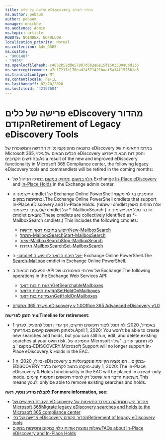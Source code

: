 ```yaml
---
title: פרישה של כלים eDiscovery מהדור הקודם
ms.author: pebaum
author: pebaum
manager: mnirkhe
ms.audience: Admin
ms.topic: article
ROBOTS: NOINDEX, NOFOLLOW
localization_priority: Normal
ms.collection: Adm_O365
ms.custom:
- "9001487"
- "3523"
ms.openlocfilehash: c4632b52dde579b7d5b2e6e15f1583300a0bd136
ms.sourcegitcommit: a7c17217c170ead24571421baaf5a14f1525b1a6
ms.translationtype: MT
ms.contentlocale: he-IL
ms.lasthandoff: 02/20/2020
ms.locfileid: "42157604"
---
```

# <a name="retirement-of-legacy-ediscovery-tools"></a><span data-ttu-id="c6def-102">פרישה של כלים eDiscovery מהדור הקודם</span><span class="sxs-lookup"><span data-stu-id="c6def-102">Retirement of Legacy eDiscovery Tools</span></span>

<span data-ttu-id="c6def-103">כתוצאה מהפונקציונליות החדשה והמשופרת של eDiscovery במרכז התאימות של Microsoft 365, הכלים הבאים של גילוי eDiscovery והפקודות הבאות ייפרשו בחודשים הקרובים:</span><span class="sxs-lookup"><span data-stu-id="c6def-103">As a result of the new and improved eDiscovery functionality in Microsoft 365 Compliance center, the following legacy eDiscovery tools and commandlets will be retired in the coming months:</span></span>

- <span data-ttu-id="c6def-104">[גילוי במקום](https://docs.microsoft.com/exchange/security-and-compliance/in-place-ediscovery/in-place-ediscovery) [ומחזיק במקום](https://docs.microsoft.com/exchange/security-and-compliance/create-or-remove-in-place-holds) במרכז הניהול של Exchange.</span><span class="sxs-lookup"><span data-stu-id="c6def-104">[In-Place eDiscovery](https://docs.microsoft.com/exchange/security-and-compliance/in-place-ediscovery/in-place-ediscovery) and [In-Place Holds](https://docs.microsoft.com/exchange/security-and-compliance/create-or-remove-in-place-holds) in the Exchange admin center.</span></span>

- <span data-ttu-id="c6def-105">יישומוני ה-cmdlet של Exchange Online PowerShell התומכים בגילוי מקומי ובחסימות במקום.</span><span class="sxs-lookup"><span data-stu-id="c6def-105">The Exchange Online PowerShell cmdlets that support In-Place eDiscovery and In-Place Holds.</span></span> <span data-ttu-id="c6def-106">(יישומוני cmdlet אלה מזוהים באופן קולקטיבי כיישומוני cmdlet של \*-MailboxSearch.) הדבר כולל את יישומוני ה-cmdlet הבאים:</span><span class="sxs-lookup"><span data-stu-id="c6def-106">(These cmdlets are collectively identified as \*-MailboxSearch cmdlets.) This includes the following cmdlets:</span></span>

    - [<span data-ttu-id="c6def-107">חיפוש בתיבות דואר חדשות</span><span class="sxs-lookup"><span data-stu-id="c6def-107">New-MailboxSearch</span></span>](https://docs.microsoft.com/powershell/module/exchange/policy-and-compliance-content-search/new-mailboxsearch)
    - [<span data-ttu-id="c6def-108">התחל-MailboxSearch</span><span class="sxs-lookup"><span data-stu-id="c6def-108">Start-MailboxSearch</span></span>](https://docs.microsoft.com/powershell/module/exchange/policy-and-compliance-content-search/start-mailboxsearch)
    - [<span data-ttu-id="c6def-109">עצור-MailboxSearch</span><span class="sxs-lookup"><span data-stu-id="c6def-109">Stop-MailboxSearch</span></span>](https://docs.microsoft.com/powershell/module/exchange/policy-and-compliance-content-search/stop-mailboxsearch)
    - [<span data-ttu-id="c6def-110">הגדרת MailboxSearch</span><span class="sxs-lookup"><span data-stu-id="c6def-110">Set-MailboxSearch</span></span>](https://docs.microsoft.com/powershell/module/exchange/policy-and-compliance-content-search/set-mailboxsearch)

- <span data-ttu-id="c6def-111">ה [-cmdlet של תיבת הדואר לחיפוש ב-](https://docs.microsoft.com/powershell/module/exchange/mailboxes/search-mailbox?view=exchange-ps) Exchange Online PowerShell.</span><span class="sxs-lookup"><span data-stu-id="c6def-111">The [Search-Mailbox](https://docs.microsoft.com/powershell/module/exchange/mailboxes/search-mailbox?view=exchange-ps) cmdlet in Exchange Online PowerShell.</span></span>
- <span data-ttu-id="c6def-112">הפעולות הבאות ב-API של שירותי האינטרנט של Exchange:</span><span class="sxs-lookup"><span data-stu-id="c6def-112">The following operations in the Exchange Web Services API:</span></span>
    - [<span data-ttu-id="c6def-113">הגאת תיבות דואר</span><span class="sxs-lookup"><span data-stu-id="c6def-113">GetSearchableMailboxes</span></span>](https://docs.microsoft.com/exchange/client-developer/web-service-reference/getsearchablemailboxes-operation)
    - [<span data-ttu-id="c6def-114">הזדאת תיבות הדואר</span><span class="sxs-lookup"><span data-stu-id="c6def-114">SetHoldOnMailboxes</span></span>](https://docs.microsoft.com/exchange/client-developer/web-service-reference/setholdonmailboxes-operation)
    - [<span data-ttu-id="c6def-115">הגצידונתיבות דואר</span><span class="sxs-lookup"><span data-stu-id="c6def-115">GetHoldOnMailboxes</span></span>](https://docs.microsoft.com/exchange/client-developer/web-service-reference/getholdonmailboxes-operation)

- [<span data-ttu-id="c6def-116">משרד 365 מתקדם eDiscovery v 1.0</span><span class="sxs-lookup"><span data-stu-id="c6def-116">Office 365 Advanced eDiscovery v1.0</span></span>](https://docs.microsoft.com/en-us/microsoft-365/compliance/office-365-advanced-ediscovery)

<span data-ttu-id="c6def-117">**ציר הזמן לפרישה**:</span><span class="sxs-lookup"><span data-stu-id="c6def-117">**Timeline for retirement**:</span></span>
- <span data-ttu-id="c6def-118">1 באפריל, 2020: לא תוכל ליצור חיפושים חדשים, אך עדיין תוכל להפעיל, לערוך ולמחוק חיפושים קיימים באחריותך.</span><span class="sxs-lookup"><span data-stu-id="c6def-118">April 1, 2020: You won't be able to create new searches and holds, but you can still run, edit, and delete existing searches at your own risk.</span></span> <span data-ttu-id="c6def-119">התמיכה של Microsoft לא תתמוך עוד ב-' גילוי במקום ' ב-EDISCOVERY.</span><span class="sxs-lookup"><span data-stu-id="c6def-119">Microsoft Support will no longer support In-Place eDiscovery & Holds in the EAC.</span></span>

- <span data-ttu-id="c6def-120">1 ביולי, 2020: ה-eDiscovery במקום _ הפונקציה הקיימת פונקציונליות ב-EDISCOVERY ימוקמו במצב לקריאה בלבד.</span><span class="sxs-lookup"><span data-stu-id="c6def-120">July 1, 2020: The In-Place eDiscovery & Holds functionality in the EAC will be placed in a read-only mode.</span></span> <span data-ttu-id="c6def-121">משמעות הדבר היא שתוכל רק להסיר חיפושים וחסימות קיימים.</span><span class="sxs-lookup"><span data-stu-id="c6def-121">This means you'll only be able to remove existing searches and holds.</span></span>

<span data-ttu-id="c6def-122">**לקבלת מידע נוסף, ראה**:</span><span class="sxs-lookup"><span data-stu-id="c6def-122">**For more information, see**:</span></span>

 - [<span data-ttu-id="c6def-123">העברת חיפושים של eDiscovery מהדור הישן ומחזיקה במרכז התאימות של Microsoft 365</span><span class="sxs-lookup"><span data-stu-id="c6def-123">Migrate legacy eDiscovery searches and holds to the Microsoft 365 compliance center</span></span>](https://docs.microsoft.com/en-us/microsoft-365/compliance/migrate-legacy-ediscovery-searches-and-holds)
 - [<span data-ttu-id="c6def-124">פרישה של כלי eDiscovery מהדור הקודם</span><span class="sxs-lookup"><span data-stu-id="c6def-124">Retirement of legacy eDiscovery tools</span></span>](https://docs.microsoft.com/en-us/microsoft-365/compliance/legacy-ediscovery-retirement)
 - [<span data-ttu-id="c6def-125">שאלות נפוצות אודות גילוי במקום וחסימות במקום</span><span class="sxs-lookup"><span data-stu-id="c6def-125">FAQs about In-Place eDiscovery and In-Place Holds</span></span>](https://docs.microsoft.com/en-us/microsoft-365/compliance/legacy-ediscovery-retirement#faqs-about-in-place-ediscovery-and-in-place-holds)



